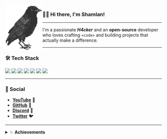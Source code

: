 <img align="left" src="assets/logo.png">

### 👋🏻 Hi there, I'm Shamlan!

---

I'm a passionate <b>*H4cker*</b> and an <b>open-source</b> developer who loves crafting <code>&lt;code&gt;</code> and building projects that actually make a difference.

---

### 🛠 Tech Stack
<img src="https://img.shields.io/badge/HTML-E34F26?style=flat-square&logo=html5&logoColor=white"/> <img src="https://img.shields.io/badge/CSS-1572B6?style=flat-square&logo=css3&logoColor=white"/> <img src="https://img.shields.io/badge/JavaScript-F7DF1E?style=flat-square&logo=javascript&logoColor=black"/> <img src="https://img.shields.io/badge/Python-3776AB?style=flat-square&logo=python&logoColor=white"/> <img src="https://img.shields.io/badge/Batch-000000?style=flat-square&logo=windows&logoColor=white"/> <img src="https://img.shields.io/badge/VBS-1E5C91?style=flat-square&logo=windows&logoColor=white"/> <img src="https://img.shields.io/badge/VBA-862633?style=flat-square&logo=microsoftaccess&logoColor=white"/>

---

### 🔗 Social
- [**YouTube**](https://www.youtube.com/@S𱎫) 🎥
- [**GitHub**](https://github.com/Shamlan311) 🐙
- [**Discord**](https://discord.gg/Hw3Kh4xgSE) 💬
- [**Twitter**](https://www.x.com/ShamlanAlt) 🐦

---

<details>
<summary>✨ <b>Achievements</b></summary>

![achievements](assets/achievements.svg)

</details>




